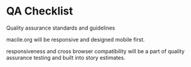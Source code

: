
# QA Checklist


Quality assurance standards and guidelines

macile.org will be responsive and designed mobile first. 

responsiveness and cross browser compatibility will be a part of quality assurance
testing and built into story estimates. 

